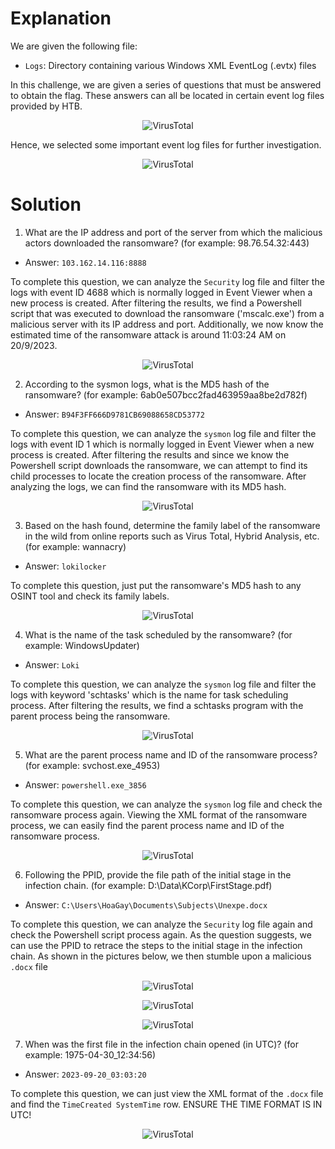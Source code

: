 # Explanation
We are given the following file:
* `Logs`: Directory containing various Windows XML EventLog (.evtx) files

In this challenge, we are given a series of questions that must be answered to obtain the flag. These answers can all be located in certain event log files provided by HTB.

<p align='center'>
  <img src='/images/win11.png' alt="VirusTotal">
</p>

Hence, we selected some important event log files for further investigation.

<p align='center'>
  <img src='/images/win1.png' alt="VirusTotal">
</p>

# Solution
1. What are the IP address and port of the server from which the malicious actors downloaded the ransomware? (for example: 98.76.54.32:443)
* Answer: `103.162.14.116:8888`

To complete this question, we can analyze the `Security` log file and filter the logs with event ID 4688 which is normally logged in Event Viewer when a new process is created. After filtering the results, we find a Powershell script that was executed to download the ransomware ('mscalc.exe') from a malicious server with its IP address and port. Additionally, we now know the estimated time of the ransomware attack is around 11:03:24 AM on 20/9/2023.

<p align='center'>
  <img src='/images/win2.png' alt="VirusTotal">
</p>

2. According to the sysmon logs, what is the MD5 hash of the ransomware? (for example: 6ab0e507bcc2fad463959aa8be2d782f)
* Answer: `B94F3FF666D9781CB69088658CD53772`

To complete this question, we can analyze the `sysmon` log file and filter the logs with event ID 1 which is normally logged in Event Viewer when a new process is created. After filtering the results and since we know the Powershell script downloads the ransomware, we can attempt to find its child processes to locate the creation process of the ransomware. After analyzing the logs, we can find the ransomware with its MD5 hash.

<p align='center'>
  <img src='/images/win3.png' alt="VirusTotal">
</p>

3. Based on the hash found, determine the family label of the ransomware in the wild from online reports such as Virus Total, Hybrid Analysis, etc. (for example: wannacry)
* Answer: `lokilocker`

To complete this question, just put the ransomware's MD5 hash to any OSINT tool and check its family labels.

<p align='center'>
  <img src='/images/win4.png' alt="VirusTotal">
</p>

4. What is the name of the task scheduled by the ransomware? (for example: WindowsUpdater)
* Answer: `Loki`

To complete this question, we can analyze the `sysmon` log file and filter the logs with keyword 'schtasks' which is the name for task scheduling process. After filtering the results, we find a schtasks program with the parent process being the ransomware.

<p align='center'>
  <img src='/images/win5.png' alt="VirusTotal">
</p>

5. What are the parent process name and ID of the ransomware process? (for example: svchost.exe_4953)
* Answer: `powershell.exe_3856`

To complete this question, we can analyze the `sysmon` log file and check the ransomware process again. Viewing the XML format of the ransomware process, we can easily find the parent process name and ID of the ransomware process.

<p align='center'>
  <img src='/images/win6.png' alt="VirusTotal">
</p>

6. Following the PPID, provide the file path of the initial stage in the infection chain. (for example: D:\Data\KCorp\FirstStage.pdf)
* Answer: `C:\Users\HoaGay\Documents\Subjects\Unexpe.docx`

To complete this question, we can analyze the `Security` log file again and check the Powershell script process again. As the question suggests, we can use the PPID to retrace the steps to the initial stage in the infection chain. As shown in the pictures below, we then stumble upon a malicious `.docx` file

<p align='center'>
  <img src='/images/win7.png' alt="VirusTotal">
</p>

<p align='center'>
  <img src='/images/win8.png' alt="VirusTotal">
</p>

<p align='center'>
  <img src='/images/win9.png' alt="VirusTotal">
</p>

7. When was the first file in the infection chain opened (in UTC)? (for example: 1975-04-30_12:34:56)
* Answer: `2023-09-20_03:03:20`

To complete this question, we can just view the XML format of the `.docx` file and find the `TimeCreated SystemTime` row. ENSURE THE TIME FORMAT IS IN UTC!

<p align='center'>
  <img src='/images/win10.png' alt="VirusTotal">
</p>
